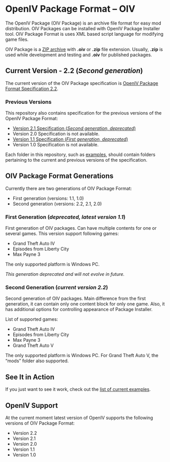 # OpenIV Package Format – OIV
The OpenIV Package (OIV Package) is an archive file format for easy mod distribution. OIV Packages can be installed with OpenIV Package Installer tool. OIV Package Format is uses XML based script language for modifying game files.

OIV Package is a [ZIP archive](https://en.wikipedia.org/wiki/Zip_(file_format)) with **.oiv** or **.zip** file extension. Usually, **.zip** is used while development and testing and **.oiv** for published packages.

## Current Version - 2.2 (*Second generation*)
The current version of the OIV Package specification is [OpenIV Package Format Specification 2.2](versions/2.2.md).

### Previous Versions
This repository also contains specification for the previous versions of the OpenIV Package Format:
* [Version 2.1 Specification (*Second generation, deprecated*)](versions/2.1.md)
* Version 2.0 Specification is not available.
* [Version 1.1 Specification (*First generation, deprecated*)](versions/1.1.md)
* Version 1.0 Specification is not available.

Each folder in this repository, such as [examples](examples), should contain folders pertaining to the current and previous versions of the specification.

## OIV Package Format Generations
Currently there are two generations of OIV Package Format:
* First generation (versions: 1.1, 1.0)
* Second generation (versions: 2.2, 2.1, 2.0)

### First Generation (*deprecated, latest version 1.1*)
First generation of OIV packages. Can have multiple contents for one or several games. This version support following games:
  * Grand Theft Auto IV
  * Episodes from Liberty City
  * Max Payne 3

The only supported platform is Windows PC.

*This generation deprecated and will not evolve in future.*

### Second Generation (*current version 2.2*)
Second generation of OIV packages. Main difference from the first generation, it can contain only one content block for only one game. Also, it has additional options for controlling appearance of Package Installer.

List of supported games:
  * Grand Theft Auto IV
  * Episodes from Liberty City
  * Max Payne 3
  * Grand Theft Auto V

The only supported platform is Windows PC.
For Grand Theft Auto V, the “mods” folder also supported.

## See It in Action
If you just want to see it work, check out the [list of current examples](examples/v2.2).

## OpenIV Support
At the current moment latest version of OpenIV supports the following versions of OIV Package Format:
* Version 2.2
* Version 2.1
* Version 2.0
* Version 1.1
* Version 1.0
